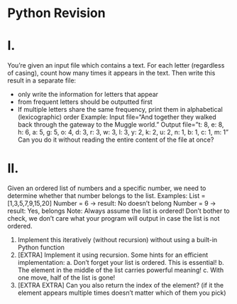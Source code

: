# Python Revision
# I.
  You’re given an input file which contains a text.
  For each letter (regardless of casing), count how many times it appears in the text. Then
  write this result in a separate file:
  - only write the information for letters that appear
  - from frequent letters should be outputted first
  - If multiple letters share the same frequency, print them in alphabetical
  (lexicographic) order
  Example:
  Input file=“And together they walked back through the gateway to the Muggle world.”
  Output file=”t: 8, e: 8, h: 6, a: 5, g: 5, o: 4, d: 3, r: 3, w: 3, l: 3, y: 2, k: 2, u: 2, n: 1, b: 1, c: 1, m: 1”
  Can you do it without reading the entire content of the file at once?

# II.
  Given an ordered list of numbers and a specific number, we need to determine
  whether that number belongs to the list.
  Examples:
  List = [1,3,5,7,9,15,20]
  Number = 6 -> result: No doesn’t belong
  Number = 9 -> result: Yes, belongs
  Note: Always assume the list is ordered! Don’t bother to check, we don’t care what your
  program will output in case the list is not ordered.
  1. Implement this iteratively (without recursion) without using a built-in Python function
  2. [EXTRA] Implement it using recursion. Some hints for an efficient implementation:
    a. Don’t forget your list is ordered. This is essential!
    b. The element in the middle of the list carries powerful meaning!
    c. With one move, half of the list is gone!
  3. [EXTRA EXTRA] Can you also return the index of the element? (if it the element appears
  multiple times doesn’t matter which of them you pick)
